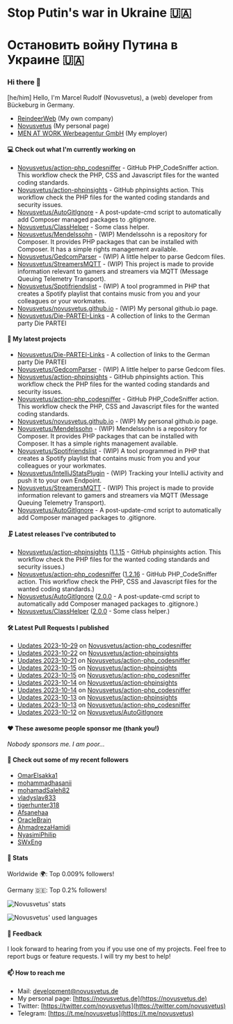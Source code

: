 # Stop Putin's war in Ukraine 🇺🇦
# Остановить войну Путина в Украине 🇺🇦

### Hi there 👋

[he/him]
Hello, I'm Marcel Rudolf (Novusvetus), a (web) developer from Bückeburg in Germany.

* [ReindeerWeb](https://reindeer-web.de) (My own company)
* [Novusvetus](https://novusvetus.de) (My personal page)
* [MEN AT WORK Werbeagentur GmbH](https://www.men-at-work.de/) (My employer)

#### 💻 Check out what I'm currently working on

- [Novusvetus/action-php_codesniffer](https://github.com/Novusvetus/action-php_codesniffer) - GitHub PHP_CodeSniffer action. This workflow check the PHP, CSS and Javascript files for the wanted coding standards.
- [Novusvetus/action-phpinsights](https://github.com/Novusvetus/action-phpinsights) - GitHub phpinsights action. This workflow check the PHP files for the wanted coding standards and security issues.
- [Novusvetus/AutoGitIgnore](https://github.com/Novusvetus/AutoGitIgnore) - A post-update-cmd script to automatically add Composer managed packages to .gitignore.
- [Novusvetus/ClassHelper](https://github.com/Novusvetus/ClassHelper) - Some class helper.
- [Novusvetus/Mendelssohn](https://github.com/Novusvetus/Mendelssohn) - (WIP) Mendelssohn is a repository for Composer. It provides PHP packages that can be installed with Composer. It has a simple rights management available.
- [Novusvetus/GedcomParser](https://github.com/Novusvetus/GedcomParser) - (WIP) A little helper to parse Gedcom files.
- [Novusvetus/StreamersMQTT](https://github.com/Novusvetus/StreamersMQTT) - (WIP) This project is made to provide information relevant to gamers and streamers via MQTT (Message Queuing Telemetry Transport).
- [Novusvetus/Spotifriendslist](https://github.com/Novusvetus/Spotifriendslist) - (WIP) A tool programmed in PHP that creates a Spotify playlist that contains music from you and your colleagues or your workmates.
- [Novusvetus/novusvetus.github.io](https://github.com/Novusvetus/novusvetus.github.io) - (WIP) My personal github.io page.
- [Novusvetus/Die-PARTEI-Links](https://github.com/Novusvetus/Die-PARTEI-Links) - A collection of links to the German party Die PARTEI

#### 🐣 My latest projects

- [Novusvetus/Die-PARTEI-Links](https://github.com/Novusvetus/Die-PARTEI-Links) - A collection of links to the German party Die PARTEI
- [Novusvetus/GedcomParser](https://github.com/Novusvetus/GedcomParser) - (WIP) A little helper to parse Gedcom files.
- [Novusvetus/action-phpinsights](https://github.com/Novusvetus/action-phpinsights) - GitHub phpinsights action. This workflow check the PHP files for the wanted coding standards and security issues.
- [Novusvetus/action-php_codesniffer](https://github.com/Novusvetus/action-php_codesniffer) - GitHub PHP_CodeSniffer action. This workflow check the PHP, CSS and Javascript files for the wanted coding standards.
- [Novusvetus/novusvetus.github.io](https://github.com/Novusvetus/novusvetus.github.io) - (WIP) My personal github.io page.
- [Novusvetus/Mendelssohn](https://github.com/Novusvetus/Mendelssohn) - (WIP) Mendelssohn is a repository for Composer. It provides PHP packages that can be installed with Composer. It has a simple rights management available.
- [Novusvetus/Spotifriendslist](https://github.com/Novusvetus/Spotifriendslist) - (WIP) A tool programmed in PHP that creates a Spotify playlist that contains music from you and your colleagues or your workmates.
- [Novusvetus/IntelliJStatsPlugin](https://github.com/Novusvetus/IntelliJStatsPlugin) - (WIP) Tracking your IntelliJ activity and push it to your own Endpoint.
- [Novusvetus/StreamersMQTT](https://github.com/Novusvetus/StreamersMQTT) - (WIP) This project is made to provide information relevant to gamers and streamers via MQTT (Message Queuing Telemetry Transport).
- [Novusvetus/AutoGitIgnore](https://github.com/Novusvetus/AutoGitIgnore) - A post-update-cmd script to automatically add Composer managed packages to .gitignore.

#### 🗜 Latest releases I've contributed to

- [Novusvetus/action-phpinsights](https://github.com/Novusvetus/action-phpinsights) ([1.1.15](https://github.com/Novusvetus/action-phpinsights/releases/tag/1.1.15) - GitHub phpinsights action. This workflow check the PHP files for the wanted coding standards and security issues.)
- [Novusvetus/action-php_codesniffer](https://github.com/Novusvetus/action-php_codesniffer) ([1.2.16](https://github.com/Novusvetus/action-php_codesniffer/releases/tag/1.2.16) - GitHub PHP_CodeSniffer action. This workflow check the PHP, CSS and Javascript files for the wanted coding standards.)
- [Novusvetus/AutoGitIgnore](https://github.com/Novusvetus/AutoGitIgnore) ([2.0.0](https://github.com/Novusvetus/AutoGitIgnore/releases/tag/2.0.0) - A post-update-cmd script to automatically add Composer managed packages to .gitignore.)
- [Novusvetus/ClassHelper](https://github.com/Novusvetus/ClassHelper) ([2.0.0](https://github.com/Novusvetus/ClassHelper/releases/tag/2.0.0) - Some class helper.)

#### 🛠 Latest Pull Requests I published

- [Updates 2023-10-29](https://github.com/Novusvetus/action-php_codesniffer/pull/701) on [Novusvetus/action-php_codesniffer](https://github.com/Novusvetus/action-php_codesniffer)
- [Updates 2023-10-22](https://github.com/Novusvetus/action-phpinsights/pull/619) on [Novusvetus/action-phpinsights](https://github.com/Novusvetus/action-phpinsights)
- [Updates 2023-10-21](https://github.com/Novusvetus/action-php_codesniffer/pull/694) on [Novusvetus/action-php_codesniffer](https://github.com/Novusvetus/action-php_codesniffer)
- [Updates 2023-10-15](https://github.com/Novusvetus/action-phpinsights/pull/614) on [Novusvetus/action-phpinsights](https://github.com/Novusvetus/action-phpinsights)
- [Updates 2023-10-15](https://github.com/Novusvetus/action-php_codesniffer/pull/689) on [Novusvetus/action-php_codesniffer](https://github.com/Novusvetus/action-php_codesniffer)
- [Updates 2023-10-14](https://github.com/Novusvetus/action-phpinsights/pull/613) on [Novusvetus/action-phpinsights](https://github.com/Novusvetus/action-phpinsights)
- [Updates 2023-10-14](https://github.com/Novusvetus/action-php_codesniffer/pull/688) on [Novusvetus/action-php_codesniffer](https://github.com/Novusvetus/action-php_codesniffer)
- [Updates 2023-10-13](https://github.com/Novusvetus/action-phpinsights/pull/612) on [Novusvetus/action-phpinsights](https://github.com/Novusvetus/action-phpinsights)
- [Updates 2023-10-13](https://github.com/Novusvetus/action-php_codesniffer/pull/687) on [Novusvetus/action-php_codesniffer](https://github.com/Novusvetus/action-php_codesniffer)
- [Updates 2023-10-12](https://github.com/Novusvetus/AutoGitIgnore/pull/47) on [Novusvetus/AutoGitIgnore](https://github.com/Novusvetus/AutoGitIgnore)

#### ❤️ These awesome people sponsor me (thank you!)

_Nobody sponsors me. I am poor..._

#### 👯 Check out some of my recent followers

- [OmarElsakka1](https://github.com/OmarElsakka1)
- [mohammadhasanii](https://github.com/mohammadhasanii)
- [mohamadSaleh82](https://github.com/mohamadSaleh82)
- [vladyslav833](https://github.com/vladyslav833)
- [tigerhunter318](https://github.com/tigerhunter318)
- [Afsanehaa](https://github.com/Afsanehaa)
- [OracleBrain](https://github.com/OracleBrain)
- [AhmadrezaHamidi](https://github.com/AhmadrezaHamidi)
- [NyasimiPhilip](https://github.com/NyasimiPhilip)
- [SWxEng](https://github.com/SWxEng)

#### 🎢 Stats


Worldwide 🌍: Top 0.009% followers!

Germany 🇩🇪: Top 0.2% followers!


![Novusvetus' stats](https://github-readme-stats.vercel.app/api?username=novusvetus&show_icons=true&count_private=true)

![Novusvetus' used languages](https://github-readme-stats.vercel.app/api/top-langs?username=novusvetus&layout=compact)

#### 💬 Feedback
I look forward to hearing from you if you use one of my projects. Feel free to report bugs or feature requests.
I will try my best to help!

#### 📫 How to reach me

- Mail: [development@novusvetus.de](mailto:development@novusvetus.de)
- My personal page: [https://novusvetus.de](https://novusvetus.de)
- Twitter: [https://twitter.com/novusvetus](https://twitter.com/novusvetus)
- Telegram: [https://t.me/novusvetus](https://t.me/novusvetus)

